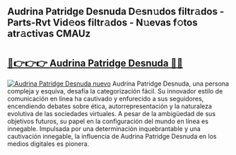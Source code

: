 ## Audrina Patridge Desnuda D𝚎sn𝚞dos filtr𝚊dos - Parts-Rvt Vid𝚎os filtr𝚊dos - N𝚞evas f𝚘tos atr𝚊ctivas CMAUz

# <h2><a href="http://mb12xf3.tromn.icu/?c=Audrina+Patridge+Desnuda">🔗👉👉👉 Audrina Patridge Desnuda 🔗🔗</a></h2>

[![Audrina Patridge Desnuda nuevo](https://i.imgur.com/pEAQMta.gif)](http://mb12xf3.tromn.icu/?c=Audrina+Patridge+Desnuda)
Audrina Patridge Desnuda, una persona compleja y esquiva, desafía la categorización fácil. Su innovador estilo de comunicación en línea ha cautivado y enfurecido a sus seguidores, encendiendo debates sobre ética, autorrepresentación y la naturaleza evolutiva de las sociedades virtuales. A pesar de la ambigüedad de sus objetivos futuros, su papel en la configuración del mundo en línea es innegable. Impulsada por una determinación inquebrantable y una cautivación innegable, la influencia de Audrina Patridge Desnuda en los medios digitales es pionera.
